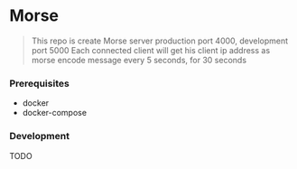 # Morse

> This repo is create Morse server production port 4000, development port 5000
> Each connected client will get his client ip address as morse encode message every 5 seconds, for 30 seconds

### Prerequisites

- docker
- docker-compose

### Development

TODO